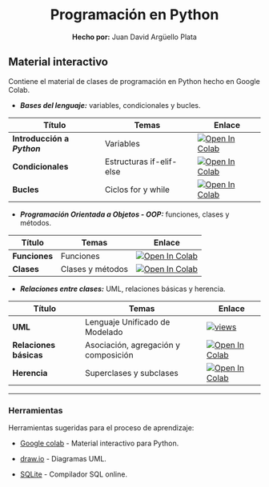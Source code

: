 <div align="center">
	<h1><strong>Programación en Python</strong></h1>
	<strong>Hecho por:</strong> Juan David Argüello Plata
</div>

## __Material interactivo__

Contiene el material de clases de programación en Python hecho en Google Colab.

* ___Bases del lenguaje:___ variables, condicionales y bucles.

<div align="center">

| Título | Temas | Enlace |
| ------ | ------- | ------ |
| __Introducción a _Python___ | Variables | [![Open In Colab](https://colab.research.google.com/assets/colab-badge.svg)](https://colab.research.google.com/github/jdarguello/Desarrollo_software/blob/master/Python/Colab/VariablesPython.ipynb) |
| __Condicionales__ | Estructuras if-elif-else | [![Open In Colab](https://colab.research.google.com/assets/colab-badge.svg)](https://colab.research.google.com/github/jdarguello/Desarrollo_software/blob/master/Python/Colab/CondicionalesPython.ipynb) |
| __Bucles__ | Ciclos for y while | [![Open In Colab](https://colab.research.google.com/assets/colab-badge.svg)](https://colab.research.google.com/github/jdarguello/Desarrollo_software/blob/master/Python/Colab/CiclosPython.ipynb) |


</div>

* ___Programación Orientada a Objetos - OOP:___ funciones, clases y métodos.

<div align="center">

| Título | Temas | Enlace |
| ------ | ------- | ------ |
| __Funciones__ | Funciones | [![Open In Colab](https://colab.research.google.com/assets/colab-badge.svg)](https://colab.research.google.com/github/jdarguello/Desarrollo_software/blob/master/Python/Colab/FuncionesPython.ipynb) |
| __Clases__ | Clases y métodos | [![Open In Colab](https://colab.research.google.com/assets/colab-badge.svg)](https://colab.research.google.com/github/jdarguello/Desarrollo_software/blob/master/Python/Colab/ClasesPython.ipynb) |

</div>

* ___Relaciones entre clases:___ UML, relaciones básicas y herencia.

<div align="center">

| Título | Temas | Enlace |
| ------ | ------- | ------ |
| __UML__ | Lenguaje Unificado de Modelado | [![views](https://img.shields.io/youtube/views/Z0yLerU0g-Q?style=social)](https://www.youtube.com/watch?v=Z0yLerU0g-Q) |
| __Relaciones básicas__ | Asociación, agregación y composición | [![Open In Colab](https://colab.research.google.com/assets/colab-badge.svg)](https://colab.research.google.com/github/jdarguello/Desarrollo_software/blob/master/Python/Colab/RelacionesClases.ipynb) |
| __Herencia__ | Superclases y subclases | [![Open In Colab](https://colab.research.google.com/assets/colab-badge.svg)](https://colab.research.google.com/github/jdarguello/Desarrollo_software/blob/master/Python/Colab/CondicionalesPython.ipynb) |

</div>


---

### __Herramientas__

Herramientas sugeridas para el proceso de aprendizaje:

* [Google colab](https://colab.research.google.com/notebooks/intro.ipynb?utm_source=scs-index#recent=true) - Material interactivo para Python.

* [draw.io](https://app.diagrams.net/) - Diagramas UML.

* [SQLite](https://sqliteonline.com/) - Compilador SQL online.
